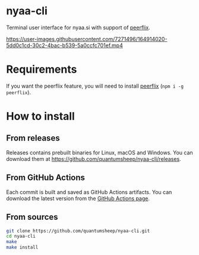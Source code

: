 # nyaa-cli
Terminal user interface for nyaa.si with support of [peerflix](https://github.com/mafintosh/peerflix).

https://user-images.githubusercontent.com/7271496/164914020-5dd0c1cd-30c2-4bac-b539-5a0ccfc701ef.mp4

# Requirements
If you want the peerflix feature, you will need to install [peerflix](https://github.com/mafintosh/peerflix) (`npm i -g peerflix`).

# How to install

## From releases
Releases contains prebuilt binaries for Linux, macOS and Windows. You can download them at https://github.com/quantumsheep/nyaa-cli/releases.

## From GitHub Actions
Each commit is built and saved as GitHub Actions artifacts. You can download the latest version from the [GitHub Actions page](https://github.com/quantumsheep/nyaa-cli/actions?query=event%3Apush+is%3Asuccess+branch%3Amain).

## From sources
```bash
git clone https://github.com/quantumsheep/nyaa-cli.git
cd nyaa-cli
make
make install
```
